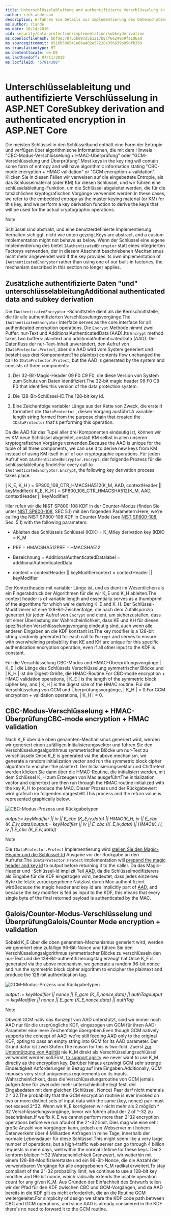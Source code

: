 ```yaml
---
title: Unterschlüsselableitung und authentifizierte Verschlüsselung in ASP.NET Core
author: rick-anderson
description: Erfahren Sie Details zur Implementierung des Datenschutzes für ASP.NET Core Ableitung Unterschlüssel und authentifizierte Verschlüsselung.
ms.author: riande
ms.date: 10/14/2016
uid: security/data-protection/implementation/subkeyderivation
ms.openlocfilehash: bbfde378755b09cd5b1217b8cf66249b9fa1d6ad
ms.sourcegitcommit: 8516b586541e6ba402e57228e356639b85dfb2b9
ms.translationtype: MT
ms.contentlocale: de-DE
ms.lasthandoff: 07/11/2019
ms.locfileid: "67814388"
---
```

# <a name="subkey-derivation-and-authenticated-encryption-in-aspnet-core"></a><span data-ttu-id="0fc9a-103">Unterschlüsselableitung und authentifizierte Verschlüsselung in ASP.NET Core</span><span class="sxs-lookup"><span data-stu-id="0fc9a-103">Subkey derivation and authenticated encryption in ASP.NET Core</span></span>

<a name="data-protection-implementation-subkey-derivation"></a>

<span data-ttu-id="0fc9a-104">Die meisten Schlüssel in den Schlüsselbund enthält eine Form der Entropie und verfügen über algorithmische Informationen, die mit dem Hinweis "CBC-Modus-Verschlüsselung + HMAC-Überprüfung" oder "GCM-Verschlüsselung und Überprüfung".</span><span class="sxs-lookup"><span data-stu-id="0fc9a-104">Most keys in the key ring will contain some form of entropy and will have algorithmic information stating "CBC-mode encryption + HMAC validation" or "GCM encryption + validation".</span></span> <span data-ttu-id="0fc9a-105">Klicken Sie in diesen Fällen wir verweisen auf die eingebettete Entropie, als das Schlüsselmaterial (oder KM) für diesen Schlüssel, und wir führen eine schlüsselableitung-Funktion, um die Schlüssel abgeleitet werden, die für die tatsächlichen kryptografischen Vorgänge verwendet werden.</span><span class="sxs-lookup"><span data-stu-id="0fc9a-105">In these cases, we refer to the embedded entropy as the master keying material (or KM) for this key, and we perform a key derivation function to derive the keys that will be used for the actual cryptographic operations.</span></span>

> [!NOTE]
> <span data-ttu-id="0fc9a-106">Schlüssel sind abstrakt, und eine benutzerdefinierte Implementierung Verhalten sich ggf. nicht wie unten gezeigt.</span><span class="sxs-lookup"><span data-stu-id="0fc9a-106">Keys are abstract, and a custom implementation might not behave as below.</span></span> <span data-ttu-id="0fc9a-107">Wenn der Schlüssel eine eigene Implementierung des bietet `IAuthenticatedEncryptor` statt eines integrierten Factorys verwenden, der in diesem Abschnitt beschriebenen Mechanismus nicht mehr angewendet wird.</span><span class="sxs-lookup"><span data-stu-id="0fc9a-107">If the key provides its own implementation of `IAuthenticatedEncryptor` rather than using one of our built-in factories, the mechanism described in this section no longer applies.</span></span>

<a name="data-protection-implementation-subkey-derivation-aad"></a>

## <a name="additional-authenticated-data-and-subkey-derivation"></a><span data-ttu-id="0fc9a-108">Zusätzliche authentifizierte Daten "und" unterschlüsselableitung</span><span class="sxs-lookup"><span data-stu-id="0fc9a-108">Additional authenticated data and subkey derivation</span></span>

<span data-ttu-id="0fc9a-109">Die `IAuthenticatedEncryptor` -Schnittstelle dient als die Kernschnittstelle, die für alle authentifizierten Verschlüsselungsvorgänge.</span><span class="sxs-lookup"><span data-stu-id="0fc9a-109">The `IAuthenticatedEncryptor` interface serves as the core interface for all authenticated encryption operations.</span></span> <span data-ttu-id="0fc9a-110">Die `Encrypt` Methode nimmt zwei Puffer: nur-Text und AdditionalAuthenticatedData (AAD).</span><span class="sxs-lookup"><span data-stu-id="0fc9a-110">Its `Encrypt` method takes two buffers: plaintext and additionalAuthenticatedData (AAD).</span></span> <span data-ttu-id="0fc9a-111">Der Datenfluss der nur-Text-Inhalt unverändert, den Aufruf von `IDataProtector.Protect`, aber die AAD wird vom System generiert und besteht aus drei Komponenten:</span><span class="sxs-lookup"><span data-stu-id="0fc9a-111">The plaintext contents flow unchanged the call to `IDataProtector.Protect`, but the AAD is generated by the system and consists of three components:</span></span>

1. <span data-ttu-id="0fc9a-112">Der 32-Bit-Magic-Header 09 F0 C9 F0, die diese Version von System zum Schutz von Daten identifiziert.</span><span class="sxs-lookup"><span data-stu-id="0fc9a-112">The 32-bit magic header 09 F0 C9 F0 that identifies this version of the data protection system.</span></span>

2. <span data-ttu-id="0fc9a-113">Die 128-Bit-Schlüssel-ID.</span><span class="sxs-lookup"><span data-stu-id="0fc9a-113">The 128-bit key id.</span></span>

3. <span data-ttu-id="0fc9a-114">Eine Zeichenfolge variabler Länge aus der Kette von Zweck, die erstellt formatiert die `IDataProtector` , diesen Vorgang ausführt.</span><span class="sxs-lookup"><span data-stu-id="0fc9a-114">A variable-length string formed from the purpose chain that created the `IDataProtector` that's performing this operation.</span></span>

<span data-ttu-id="0fc9a-115">Da die AAD für das Tupel aller drei Komponenten eindeutig ist, können wir es KM neue Schlüssel abgeleitet, anstatt KM selbst in allen unseren kryptografischen Vorgänge verwenden.</span><span class="sxs-lookup"><span data-stu-id="0fc9a-115">Because the AAD is unique for the tuple of all three components, we can use it to derive new keys from KM instead of using KM itself in all of our cryptographic operations.</span></span> <span data-ttu-id="0fc9a-116">Für jeden Aufruf von `IAuthenticatedEncryptor.Encrypt`, der folgende Prozess für die schlüsselableitung findet:</span><span class="sxs-lookup"><span data-stu-id="0fc9a-116">For every call to `IAuthenticatedEncryptor.Encrypt`, the following key derivation process takes place:</span></span>

<span data-ttu-id="0fc9a-117">( K_E, K_H ) = SP800_108_CTR_HMACSHA512(K_M, AAD, contextHeader || keyModifier)</span><span class="sxs-lookup"><span data-stu-id="0fc9a-117">( K_E, K_H ) = SP800_108_CTR_HMACSHA512(K_M, AAD, contextHeader || keyModifier)</span></span>

<span data-ttu-id="0fc9a-118">Hier rufen wir die NIST SP800-108 KDF in der Counter-Modus (finden Sie unter [NIST SP800-108](https://nvlpubs.nist.gov/nistpubs/Legacy/SP/nistspecialpublication800-108.pdf), SEC 5.1) mit den folgenden Parametern:</span><span class="sxs-lookup"><span data-stu-id="0fc9a-118">Here, we're calling the NIST SP800-108 KDF in Counter Mode (see [NIST SP800-108](https://nvlpubs.nist.gov/nistpubs/Legacy/SP/nistspecialpublication800-108.pdf), Sec. 5.1) with the following parameters:</span></span>

* <span data-ttu-id="0fc9a-119">Ableiten des Schlüssels Schlüssel (KDK) = K_M</span><span class="sxs-lookup"><span data-stu-id="0fc9a-119">Key derivation key (KDK) = K_M</span></span>

* <span data-ttu-id="0fc9a-120">PRF = HMACSHA512</span><span class="sxs-lookup"><span data-stu-id="0fc9a-120">PRF = HMACSHA512</span></span>

* <span data-ttu-id="0fc9a-121">Bezeichnung = AdditionalAuthenticatedData</span><span class="sxs-lookup"><span data-stu-id="0fc9a-121">label = additionalAuthenticatedData</span></span>

* <span data-ttu-id="0fc9a-122">context = contextHeader || keyModifier</span><span class="sxs-lookup"><span data-stu-id="0fc9a-122">context = contextHeader || keyModifier</span></span>

<span data-ttu-id="0fc9a-123">Der Kontextheader mit variabler Länge ist, und es dient im Wesentlichen als ein Fingerabdruck der Algorithmen für die wir K_E und K_H ableiten.</span><span class="sxs-lookup"><span data-stu-id="0fc9a-123">The context header is of variable length and essentially serves as a thumbprint of the algorithms for which we're deriving K_E and K_H.</span></span> <span data-ttu-id="0fc9a-124">Der Schlüssel-Modifizierer ist eine 128-Bit-Zeichenfolge, die nach dem Zufallsprinzip generiert für jeden Aufruf von `Encrypt` und dient, um sicherzustellen, dass mit einer Überlastung der Wahrscheinlichkeit, dass KE und KH für diesen spezifischen Verschlüsselungsvorgang eindeutig sind, auch wenn alle anderen Eingaben an die KDF konstant ist.</span><span class="sxs-lookup"><span data-stu-id="0fc9a-124">The key modifier is a 128-bit string randomly generated for each call to `Encrypt` and serves to ensure with overwhelming probability that KE and KH are unique for this specific authentication encryption operation, even if all other input to the KDF is constant.</span></span>

<span data-ttu-id="0fc9a-125">Für die Verschlüsselung CBC-Modus und HMAC-Überprüfungsvorgänge | K_E | die Länge des Schlüssels Verschlüsselung symmetrischer Blöcke und | K_H | ist die Digest-Größe, die HMAC-Routine.</span><span class="sxs-lookup"><span data-stu-id="0fc9a-125">For CBC-mode encryption + HMAC validation operations, | K_E | is the length of the symmetric block cipher key, and | K_H | is the digest size of the HMAC routine.</span></span> <span data-ttu-id="0fc9a-126">Für die Verschlüsselung von GCM und Überprüfungsvorgänge, | K_H | = 0.</span><span class="sxs-lookup"><span data-stu-id="0fc9a-126">For GCM encryption + validation operations, | K_H | = 0.</span></span>

## <a name="cbc-mode-encryption--hmac-validation"></a><span data-ttu-id="0fc9a-127">CBC-Modus-Verschlüsselung + HMAC-Überprüfung</span><span class="sxs-lookup"><span data-stu-id="0fc9a-127">CBC-mode encryption + HMAC validation</span></span>

<span data-ttu-id="0fc9a-128">Nach K_E über die oben genannten-Mechanismus generiert wird, werden wir generiert einen zufälligen Initialisierungsvektor und führen Sie den Verschlüsselungsalgorithmus symmetrischer Blöcke um nur-Text zu verschlüsseln.</span><span class="sxs-lookup"><span data-stu-id="0fc9a-128">Once K_E is generated via the above mechanism, we generate a random initialization vector and run the symmetric block cipher algorithm to encipher the plaintext.</span></span> <span data-ttu-id="0fc9a-129">Der Initialisierungsvektor und Chiffretext werden klicken Sie dann über die HMAC-Routine, die initialisiert werden, mit dem Schlüssel K_H zum Erzeugen von Mac ausgeführt</span><span class="sxs-lookup"><span data-stu-id="0fc9a-129">The initialization vector and ciphertext are then run through the HMAC routine initialized with the key K_H to produce the MAC.</span></span> <span data-ttu-id="0fc9a-130">Dieser Prozess und der Rückgabewert wird grafisch im folgenden dargestellt.</span><span class="sxs-lookup"><span data-stu-id="0fc9a-130">This process and the return value is represented graphically below.</span></span>

![CBC-Modus-Prozess und Rückgabetypen](subkeyderivation/_static/cbcprocess.png)

<span data-ttu-id="0fc9a-132">*output:= keyModifier || iv || E_cbc (K_E,iv,data) || HMAC(K_H, iv || E_cbc (K_E,iv,data))*</span><span class="sxs-lookup"><span data-stu-id="0fc9a-132">*output:= keyModifier || iv || E_cbc (K_E,iv,data) || HMAC(K_H, iv || E_cbc (K_E,iv,data))*</span></span>

> [!NOTE]
> <span data-ttu-id="0fc9a-133">Die `IDataProtector.Protect` Implementierung wird [stellen Sie den Magic-Header und die Schlüssel-Id](xref:security/data-protection/implementation/authenticated-encryption-details) Ausgabe vor der Rückgabe an den Aufrufer.</span><span class="sxs-lookup"><span data-stu-id="0fc9a-133">The `IDataProtector.Protect` implementation will [prepend the magic header and key id](xref:security/data-protection/implementation/authenticated-encryption-details) to output before returning it to the caller.</span></span> <span data-ttu-id="0fc9a-134">Da das Magic-Header und -Schlüssel-Id implizit Teil [AAD](xref:security/data-protection/implementation/subkeyderivation#data-protection-implementation-subkey-derivation-aad), da die Schlüsselmodifizierers als Eingabe für die KDF eingezogen wird, bedeutet, dass jedes einzelnes Byte die letzte zurückgegebene Nutzlast durch Mac authentifiziert wird</span><span class="sxs-lookup"><span data-stu-id="0fc9a-134">Because the magic header and key id are implicitly part of [AAD](xref:security/data-protection/implementation/subkeyderivation#data-protection-implementation-subkey-derivation-aad), and because the key modifier is fed as input to the KDF, this means that every single byte of the final returned payload is authenticated by the MAC.</span></span>

## <a name="galoiscounter-mode-encryption--validation"></a><span data-ttu-id="0fc9a-135">Galois/Counter-Modus-Verschlüsselung und Überprüfung</span><span class="sxs-lookup"><span data-stu-id="0fc9a-135">Galois/Counter Mode encryption + validation</span></span>

<span data-ttu-id="0fc9a-136">Sobald K_E über die oben genannten-Mechanismus generiert wird, werden wir generiert eine zufällige 96-Bit-Nonce und führen Sie den Verschlüsselungsalgorithmus symmetrischer Blöcke zu verschlüsseln den nur-Text und die 128-Bit-authentifizierungstag erzeugt hat.</span><span class="sxs-lookup"><span data-stu-id="0fc9a-136">Once K_E is generated via the above mechanism, we generate a random 96-bit nonce and run the symmetric block cipher algorithm to encipher the plaintext and produce the 128-bit authentication tag.</span></span>

![GCM-Modus-Prozess und Rückgabetypen](subkeyderivation/_static/galoisprocess.png)

<span data-ttu-id="0fc9a-138">*output := keyModifier || nonce || E_gcm (K_E,nonce,data) || authTag*</span><span class="sxs-lookup"><span data-stu-id="0fc9a-138">*output := keyModifier || nonce || E_gcm (K_E,nonce,data) || authTag*</span></span>

> [!NOTE]
> <span data-ttu-id="0fc9a-139">Obwohl GCM nativ das Konzept von AAD unterstützt, sind wir immer noch AAD nur für die ursprüngliche KDF, eingezogen um GCM für ihren AAD-Parameter eine leere Zeichenfolge übergeben.</span><span class="sxs-lookup"><span data-stu-id="0fc9a-139">Even though GCM natively supports the concept of AAD, we're still feeding AAD only to the original KDF, opting to pass an empty string into GCM for its AAD parameter.</span></span> <span data-ttu-id="0fc9a-140">Der Grund dafür ist zwei Stufen.</span><span class="sxs-lookup"><span data-stu-id="0fc9a-140">The reason for this is two-fold.</span></span> <span data-ttu-id="0fc9a-141">Zuerst [zur Unterstützung von Agilität](xref:security/data-protection/implementation/context-headers#data-protection-implementation-context-headers) nie K_M direkt als Verschlüsselungsschlüssel verwendet werden soll.</span><span class="sxs-lookup"><span data-stu-id="0fc9a-141">First, [to support agility](xref:security/data-protection/implementation/context-headers#data-protection-implementation-context-headers) we never want to use K_M directly as the encryption key.</span></span> <span data-ttu-id="0fc9a-142">Darüber hinaus erzwingt GCM sehr strenge Eindeutigkeit Anforderungen in Bezug auf ihre Eingaben.</span><span class="sxs-lookup"><span data-stu-id="0fc9a-142">Additionally, GCM imposes very strict uniqueness requirements on its inputs.</span></span> <span data-ttu-id="0fc9a-143">Wahrscheinlichkeit, dass die Verschlüsselungsroutine von GCM jemals aufgerufene für zwei oder mehr unterschiedliche legt fest, der Eingabedaten mit dem gleichen (Schlüssel, Nonce) Paar darf nicht mehr als 2 ^ 32.</span><span class="sxs-lookup"><span data-stu-id="0fc9a-143">The probability that the GCM encryption routine is ever invoked on two or more distinct sets of input data with the same (key, nonce) pair must not exceed 2^32.</span></span> <span data-ttu-id="0fc9a-144">Wenn wir K_E korrigieren wir nicht mehr als 2 möglich ^ 32 Verschlüsselungsvorgänge, bevor wir führen afoul der 2 of ^-32 zu beschränken.</span><span class="sxs-lookup"><span data-stu-id="0fc9a-144">If we fix K_E we cannot perform more than 2^32 encryption operations before we run afoul of the 2^-32 limit.</span></span> <span data-ttu-id="0fc9a-145">Dies mag wie eine sehr große Anzahl von Vorgängen kann, jedoch ein Webserver mit hohem Datenverkehr über 4 Milliarden Anfragen in reine Tage, innerhalb der normale Lebensdauer für diese Schlüssel.</span><span class="sxs-lookup"><span data-stu-id="0fc9a-145">This might seem like a very large number of operations, but a high-traffic web server can go through 4 billion requests in mere days, well within the normal lifetime for these keys.</span></span> <span data-ttu-id="0fc9a-146">Der 2 konform bleiben ^-32 Wahrscheinlichkeit Grenzwert, wir weiterhin mit einem 128-Bit-Modifizierertaste und ein 96-Bit-Nonce, die die Anzahl der verwendbaren Vorgänge für alle angegebenen K_M radikal erweitert.</span><span class="sxs-lookup"><span data-stu-id="0fc9a-146">To stay compliant of the 2^-32 probability limit, we continue to use a 128-bit key modifier and 96-bit nonce, which radically extends the usable operation count for any given K_M.</span></span> <span data-ttu-id="0fc9a-147">Aus Gründen der Einfachheit des Entwurfs teilen wir der Pfad für den KDF zwischen CBC und GCM-Vorgängen, und da AAD bereits in die KDF gilt es nicht erforderlich, die an die Routine GCM weitergeleitet.</span><span class="sxs-lookup"><span data-stu-id="0fc9a-147">For simplicity of design we share the KDF code path between CBC and GCM operations, and since AAD is already considered in the KDF there's no need to forward it to the GCM routine.</span></span>
